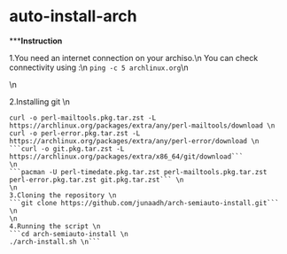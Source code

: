 # auto-install-arch

*****Instruction**

1.You need an internet connection on your archiso.\n
You can check connectivity using :\n 
 ```ping -c 5 archlinux.org```\n 

\n

2.Installing git \n
```curl -o perl-timedate.pkg.tar.zst -L https://archlinux.org/packages/extra/any/perl-timedate/download \n
curl -o perl-mailtools.pkg.tar.zst -L https://archlinux.org/packages/extra/any/perl-mailtools/download \n
curl -o perl-error.pkg.tar.zst -L https://archlinux.org/packages/extra/any/perl-error/download \n 
```curl -o git.pkg.tar.zst -L https://archlinux.org/packages/extra/x86_64/git/download```
\n
```pacman -U perl-timedate.pkg.tar.zst perl-mailtools.pkg.tar.zst perl-error.pkg.tar.zst git.pkg.tar.zst``` \n 
\n
3.Cloning the repository \n 
```git clone https://github.com/junaadh/arch-semiauto-install.git``` \n 
\n
4.Running the script \n
```cd arch-semiauto-install \n
./arch-install.sh \n```
